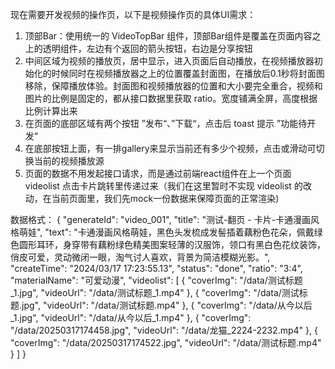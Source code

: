 现在需要开发视频的操作页，以下是视频操作页的具体UI需求：
1. 顶部Bar：使用统一的 VideoTopBar 组件，顶部Bar组件是覆盖在页面内容之上的透明组件，左边有个返回的箭头按钮，右边是分享按钮
2. 中间区域为视频的播放页，居中显示，进入页面后自动播放，在视频播放器初始化的时候同时在视频播放器之上的位置覆盖封面图，在播放后0.1秒将封面图移除，保障播放体验。封面图和视频播放器的位置和大小要完全重合，视频和图片的比例是固定的，都从接口数据里获取 ratio。宽度铺满全屏，高度根据比例计算出来
3. 在页面的底部区域有两个按钮 ”发布“、”下载“，点击后 toast 提示 ”功能待开发“
4. 在底部按钮上面，有一排gallery来显示当前还有多少个视频，点击或滑动可切换当前的视频播放源
5. 页面的数据不用发起接口请求，而是通过前端react组件在上一个页面 videolist 点击卡片跳转里传递过来（我们在这里暂时不实现 videolist 的改动，在当前页面里，我们先mock一份数据来保障页面的正常渲染)

数据格式：
 {
    "generateId": "video_001",
    "title": "测试-翻页 - 卡片-卡通漫画风格萌娃",
    "text": "卡通漫画风格萌娃，黑色头发梳成发髻插着藕粉色花朵，佩戴绿色圆形耳环，身穿带有藕粉绿色精美图案轻薄的汉服饰，领口有黑白色花纹装饰，俏皮可爱，灵动微闭一眼，淘气讨人喜欢，背景为简洁模糊光影。",
    "createTime": "2024/03/17 17:23:55.13",
    "status": "done",
    "ratio": "3:4",
    "materialName": "可爱动漫",
    "videolist": [
    {
        "coverImg": "/data/测试标题_1.jpg",
        "videoUrl": "/data/测试标题_1.mp4"
    },
    {
        "coverImg": "/data/测试标题.jpg",
        "videoUrl": "/data/测试标题.mp4"
    },
    {
        "coverImg": "/data/从今以后_1.jpg",
        "videoUrl": "/data/从今以后_1.mp4"
    },
    {
        "coverImg": "/data/20250317174458.jpg",
        "videoUrl": "/data/龙猫_2224-2232.mp4"
    },
    {
        "coverImg": "/data/20250317174522.jpg",
        "videoUrl": "/data/测试标题.mp4"
    }
    ]
}